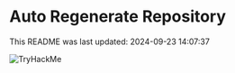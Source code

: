 # Auto Regenerate Repository

This README was last updated: 2024-09-23 14:07:37

 ![TryHackMe](https://tryhackme.com/badge/533634)